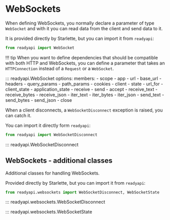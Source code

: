# WebSockets

When defining WebSockets, you normally declare a parameter of type `WebSocket` and
with it you can read data from the client and send data to it.

It is provided directly by Starlette, but you can import it from `readyapi`:

```python
from readyapi import WebSocket
```

!!! tip
    When you want to define dependencies that should be compatible with both HTTP and
    WebSockets, you can define a parameter that takes an `HTTPConnection` instead of a
    `Request` or a `WebSocket`.

::: readyapi.WebSocket
    options:
        members:
            - scope
            - app
            - url
            - base_url
            - headers
            - query_params
            - path_params
            - cookies
            - client
            - state
            - url_for
            - client_state
            - application_state
            - receive
            - send
            - accept
            - receive_text
            - receive_bytes
            - receive_json
            - iter_text
            - iter_bytes
            - iter_json
            - send_text
            - send_bytes
            - send_json
            - close

When a client disconnects, a `WebSocketDisconnect` exception is raised, you can catch
it.

You can import it directly form `readyapi`:

```python
from readyapi import WebSocketDisconnect
```

::: readyapi.WebSocketDisconnect

## WebSockets - additional classes

Additional classes for handling WebSockets.

Provided directly by Starlette, but you can import it from `readyapi`:

```python
from readyapi.websockets import WebSocketDisconnect, WebSocketState
```

::: readyapi.websockets.WebSocketDisconnect

::: readyapi.websockets.WebSocketState
